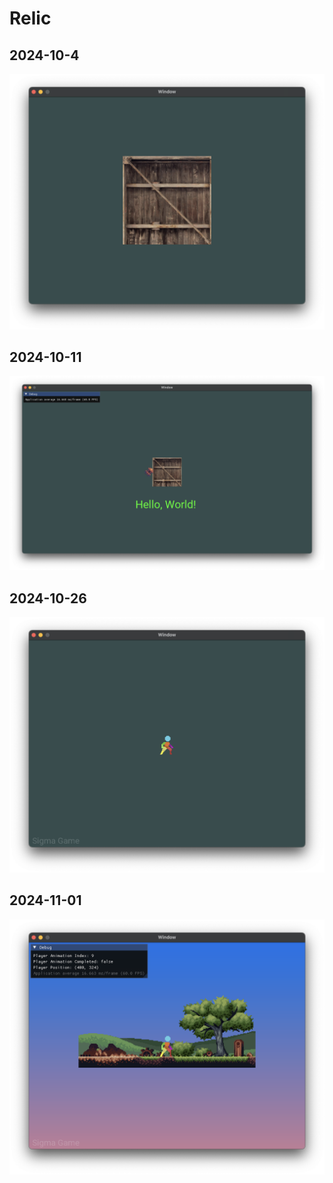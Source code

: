 # Relic

## 2024-10-4
![title](Screenshots/2024-10-04.png)
## 2024-10-11
![title](Screenshots/2024-10-11.png)
## 2024-10-26
![title](Screenshots/2024-10-26.png)
## 2024-11-01
![title](Screenshots/2024-11-01.png)

